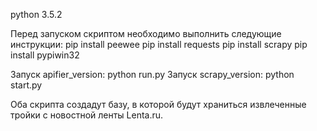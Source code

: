 python 3.5.2


Перед запуском скриптом необходимо выполнить следующие инструкции:
pip install peewee
pip install requests
pip install scrapy
pip install pypiwin32

Запуск apifier_version: python run.py
Запуск scrapy_version: python start.py

Оба скрипта создадут базу, в которой будут храниться извлеченные тройки с новостной ленты Lenta.ru.
